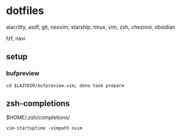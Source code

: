 # dotfiles
alacritty, asdf, git, neovim, starship, tmux, vim, zsh, chezmoi, obsidian

fzf, navi

## setup
### bufpreview
`cd $LAZYDIR/bufpreview.vim; deno task prepare`

## zsh-completions
$HOME/.zsh/completions/

`vim-startuptime -vimpath nvim`
